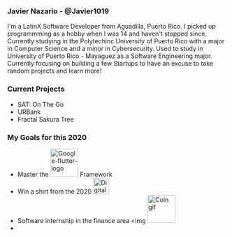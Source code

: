 ### Javier Nazario - @Javier1019
I'm a LatinX Software Developer from Aguadilla, Puerto Rico. I picked up programmming as a hobby when I was 14 and haven't stopped since. Currently studying in the Polytechinc University of Puerto Rico with a major in Computer Science and a minor in Cybersecurity. Used to study in University of Puerto Rico -  Mayaguez as a Software Engineering major. Currently focusing on building a few Startups to have an excuse to take random projects and learn more!

### Current Projects
- SAT: On The Go
- URBank
- Fractal Sakura Tree

### My Goals for this 2020
-  Master the <a href="https://flutter.dev/"><img width="64" alt="Google-flutter-logo" src="https://upload.wikimedia.org/wikipedia/commons/thumb/1/17/Google-flutter-logo.png/64px-Google-flutter-logo.png"></a> Framework 
- Win a shirt from the 2020 <a href="https://hacktoberfest.digitalocean.com/"><img width="36" alt="Digital-Ocean-Hacktoberfest-logo" src="https://pbs.twimg.com/profile_images/1285314653913059336/aKqLm3rw_400x400.png"><a>
- Software internship in the finance area <img <img width="64" alt="Coin gif" src="../assets/Coin.gif">
- 

<!--
**Javier1019/Javier1019** is a ✨ _special_ ✨ repository because its `README.md` (this file) appears on your GitHub profile.

Here are some ideas to get you started:

- 🔭 I’m currently working on ...
- 🌱 I’m currently learning ...
- 👯 I’m looking to collaborate on ...
- 🤔 I’m looking for help with ...
- 💬 Ask me about ...
- 📫 How to reach me: ...
- 😄 Pronouns: ...
- ⚡ Fun fact: ...
-->
